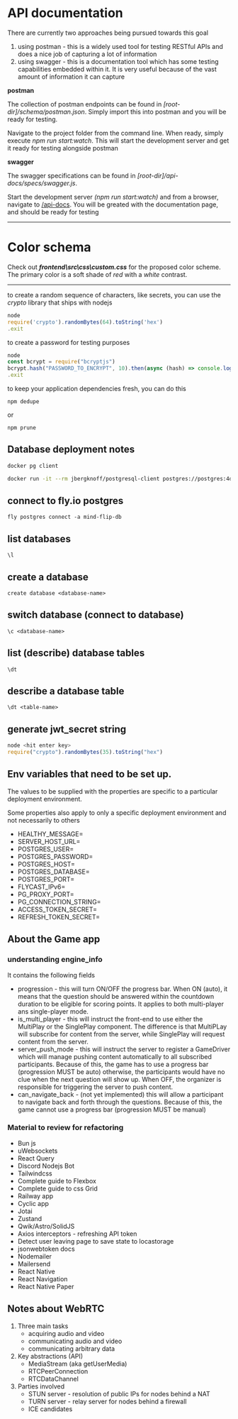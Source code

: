 # API documentation

There are currently two approaches being pursued towards this goal

1. using postman - this is a widely used tool for testing RESTful APIs and does a nice job of capturing a lot of information
2. using swagger - this is a documentation tool which has some testing capabilities embedded within it. It is very useful because of the vast amount of information it can capture

**postman**

The collection of postman endpoints can be found in *[root-dir]/schema/postman.json*. Simply import this into postman and you will be ready for testing.

Navigate to the project folder from the command line. When ready, simply execute *npm run start:watch*. This will start the development server and get it ready for testing alongside postman

**swagger**

The swagger specifications can be found in *[root-dir]/api-docs/specs/swagger.js*.

Start the development server *(npm run start:watch)* and from a browser, navigate to [/api-docs](http://localhost:5000/api-docs). You will be greated with the documentation page, and should be ready for testing

---

# Color schema

Check out **_frontend\src\css\custom.css_** for the proposed color scheme. The primary color is a soft shade of *red* with a *white* contrast.

---

to create a random sequence of characters, like secrets, you can use the _crypto_ library that ships with nodejs

```js
node
require('crypto').randomBytes(64).toString('hex')
.exit
```

to create a password for testing purposes
```js
node
const bcrypt = require("bcryptjs")
bcrypt.hash("PASSWORD_TO_ENCRYPT", 10).then(async (hash) => console.log(hash))
.exit
```

to keep your application dependencies fresh, you can do this

```npm dedupe```

or 

```npm prune```

## Database deployment notes

```bash
docker pg client

docker run -it --rm jbergknoff/postgresql-client postgres://postgres:4dA6nkzWKpo4N3d@mind-flip-db.flycast:5432
```

## connect to fly.io postgres

```fly postgres connect -a mind-flip-db```

## list databases

```\l```

## create a database

```create database <database-name>```

## switch database (connect to database)

```\c <database-name>```

## list (describe) database tables

```\dt```

## describe a database table

```\dt <table-name>```

## generate jwt_secret string

```js
node <hit enter key>
require("crypto").randomBytes(35).toString("hex")
```

## Env variables that need to be set up. 

The values to be supplied with the properties are specific to a particular deployment environment. 

Some properties also apply to only a specific deployment environment and not necessarily to others

- HEALTHY_MESSAGE=
- SERVER_HOST_URL=
- POSTGRES_USER=
- POSTGRES_PASSWORD=
- POSTGRES_HOST=
- POSTGRES_DATABASE=
- POSTGRES_PORT=
- FLYCAST_IPv6=
- PG_PROXY_PORT=
- PG_CONNECTION_STRING=
- ACCESS_TOKEN_SECRET=
- REFRESH_TOKEN_SECRET=

## About the Game app

### understanding engine_info

It contains the following fields

- progression - this will turn ON/OFF the progress bar. When ON (auto), it means that the question should be answered 
within the countdown duration to be eligible for scoring points. It applies to both multi-player ans single-player mode.
- is_multi_player - this will instruct the front-end to use either the MultiPlay or the SinglePlay component. The 
difference is that MultiPLay will subscribe for content from the server, while SinglePlay will request content from the 
server.
- server_push_mode - this will instruct the server to register a GameDriver which will manage pushing content 
automatically to all subscribed participants. Because of this, the game has to use a progress bar (progression MUST be 
auto) otherwise, the participants would have no clue when the next question will show up. When OFF, the organizer is 
responsible for triggering the server to push content.
- can_navigate_back - (not yet implemented) this will allow a participant to navigate back and forth through the 
questions. Because of this, the game cannot use a progress bar (progression MUST be manual)

### Material to review for refactoring

- Bun js
- uWebsockets
- React Query
- Discord Nodejs Bot
- Tailwindcss
- Complete guide to Flexbox
- Complete guide to css Grid
- Railway app
- Cyclic app
- Jotai
- Zustand
- Qwik/Astro/SolidJS
- Axios interceptors - refreshing API token
- Detect user leaving page to save state to locastorage
- jsonwebtoken docs
- Nodemailer
- Mailersend
- React Native
- React Navigation
- React Native Paper

## Notes about WebRTC

1. Three main tasks
   - acquiring audio and video
   - communicating audio and video
   - communicating arbitrary data
2. Key abstractions (API)
   - MediaStream (aka getUserMedia)
   - RTCPeerConnection
   - RTCDataChannel
3. Parties involved
   - STUN server - resolution of public IPs for nodes behind a NAT
   - TURN server - relay server for nodes behind a firewall
   - ICE candidates